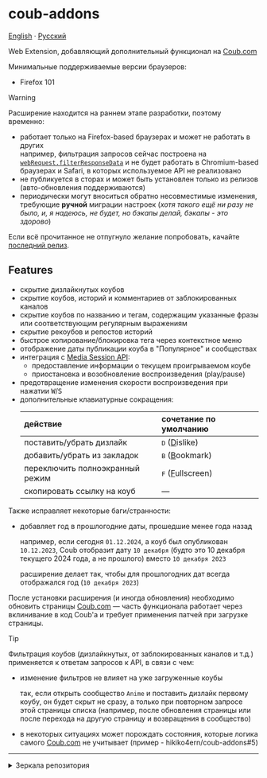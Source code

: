 # coub-addons

[English](./README.md) · [Русский](./README.ru.md)

<!-- short-description start -->

Web Extension, добавляющий дополнительный функционал на [Coub.com](https://coub.com)

<!-- short-description end -->

Минимальные поддерживаемые версии браузеров:

- Firefox 101

> [!WARNING]
> Расширение находится на раннем этапе разработки, поэтому временно:
>
> - работает только на Firefox-based браузерах и может не работать в других\
>   например, фильтрация запросов сейчас построена на [`webRequest.filterResponseData`](https://developer.mozilla.org/en-US/docs/Mozilla/Add-ons/WebExtensions/API/webRequest/filterResponseData) и не будет работать в Chromium-based браузерах и Safari, в которых используемое API не реализовано
> - не публикуется в сторах и может быть установлен только из релизов (авто-обновления поддерживаются)
> - периодически могут вноситься обратно несовместимые изменения, требующие **ручной** миграции настроек (_хотя такого ещё ни разу не было, и, я надеюсь, не будет, но бэкапы делай, бэкапы - это здорово_)
>
> Если всё прочитанное не отпугнуло желание попробовать, качайте [последний релиз][latest-release].

## Features

<!-- features start -->

- скрытие дизлайкнутых коубов
- скрытие коубов, историй и комментариев от заблокированных каналов
- скрытие коубов по названию и тегам, содержащим указанные фразы или соответствующим регулярным выражениям
- скрытие рекоубов и репостов историй
- быстрое копирование/блокировка тега через контекстное меню
- отображение даты публикации коуба в "Популярное" и сообществах
- интеграция с [Media Session API](https://developer.mozilla.org/en-US/docs/Web/API/Media_Session_API):
  - предоставление информации о текущем проигрываемом коубе
  - приостановка и возобновление воспроизведения (play/pause)
- предотвращение изменения скорости воспроизведения при нажатии <kbd>W</kbd>/<kbd>S</kbd>
- дополнительные клавиатурные сокращения:
  <!-- spell-checker: ignore islike ookmark ullscreen -->
  <!-- shortcuts-table -->
  | действие                        | сочетание по умолчанию               |
  | :------------------------------ | :----------------------------------- |
  | поставить/убрать дизлайк        | <kbd>D</kbd> (<ins>D</ins>islike)    |
  | добавить/убрать из закладок     | <kbd>B</kbd> (<ins>B</ins>ookmark)   |
  | переключить полноэкранный режим | <kbd>F</kbd> (<ins>F</ins>ullscreen) |
  | скопировать ссылку на коуб      | —                                    |

Также исправляет некоторые баги/странности:

- добавляет год в прошлогодние даты, прошедшие менее года назад

  например, если сегодня `01.12.2024`, а коуб был опубликован `10.12.2023`, Coub отобразит дату `10 декабря` (будто это 10 декабря текущего 2024 года, а не прошлого) вместо `10 декабря 2023`

  расширение делает так, чтобы для прошлогодних дат всегда отображался год (`10 декабря 2023`)

<!-- features end -->

<!-- reload-warn start -->

После установки расширения (и иногда обновления) необходимо обновить страницы [Coub.com](https://coub.com) — часть функционала работает через вклинивание в код Coub'а и требует применения патчей при загрузке страницы.

<!-- reload-warn end -->

<!-- dprint-ignore -->
> [!TIP]
> Фильтрация коубов (дизлайкнутых, от заблокированных каналов и т.д.) применяется к ответам запросов к API, в связи с чем:
> - изменение фильтров не влияет на уже загруженные коубы
>
>   так, если открыть сообщество `Anime` и поставить дизлайк первому коубу, он будет скрыт не сразу, а только при повторном запросе этой страницы списка (например, после обновления страницы или после перехода на другую страницу и возвращения в сообщество)
>
> - в некоторых ситуациях может порождать состояния, которые логика самого [Coub.com](https://coub.com) не учитывает (пример - hikiko4ern/coub-addons#5)

---

<details>
  <summary>Зеркала репозитория</summary>

1. на [Codeberg](https://codeberg.org) - [hikiko4ern/coub-addons](https://codeberg.org/hikiko4ern/coub-addons) (с релизами)
2. на [Radicle](https://radicle.xyz) - [rad:z3GLxyHiTrMSagbqyqPDi5fsKXrT1](https://app.radicle.xyz/nodes/ash.radicle.garden/rad:z3GLxyHiTrMSagbqyqPDi5fsKXrT1) (только код)

</details>

<!-- links -->

[latest-release]: https://github.com/hikiko4ern/coub-addons/releases/latest

